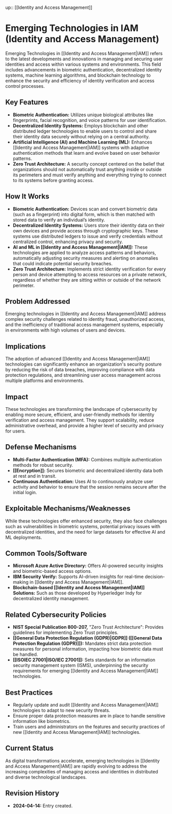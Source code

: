 up:: [[Identity and Access Management]]
# Emerging Technologies in IAM (Identity and Access Management)

Emerging Technologies in [[Identity and Access Management|IAM]] refers to the latest developments and innovations in managing and securing user identities and access within various systems and environments. This field includes advancements in biometric authentication, decentralized identity systems, machine learning algorithms, and blockchain technology to enhance the security and efficiency of identity verification and access control processes.

## Key Features

- **Biometric Authentication:** Utilizes unique biological attributes like fingerprints, facial recognition, and voice patterns for user identification.
- **Decentralized Identity Systems:** Employs blockchain and other distributed ledger technologies to enable users to control and share their identity data securely without relying on a central authority.
- **Artificial Intelligence (AI) and Machine Learning (ML):** Enhances [[Identity and Access Management|IAM]] systems with adaptive authentication methods that learn and evolve based on user behavior patterns.
- **Zero Trust Architecture:** A security concept centered on the belief that organizations should not automatically trust anything inside or outside its perimeters and must verify anything and everything trying to connect to its systems before granting access.

## How It Works

- **Biometric Authentication:** Devices scan and convert biometric data (such as a fingerprint) into digital form, which is then matched with stored data to verify an individual’s identity.
- **Decentralized Identity Systems:** Users store their identity data on their own devices and provide access through cryptographic keys. These systems use distributed ledgers to issue and verify credentials without centralized control, enhancing privacy and security.
- **AI and ML in [[Identity and Access Management|IAM]]:** These technologies are applied to analyze access patterns and behaviors, automatically adjusting security measures and alerting on anomalies that could indicate potential security breaches.
- **Zero Trust Architecture:** Implements strict identity verification for every person and device attempting to access resources on a private network, regardless of whether they are sitting within or outside of the network perimeter.

## Problem Addressed

Emerging technologies in [[Identity and Access Management|IAM]] address complex security challenges related to identity fraud, unauthorized access, and the inefficiency of traditional access management systems, especially in environments with high volumes of users and devices.

## Implications

The adoption of advanced [[Identity and Access Management|IAM]] technologies can significantly enhance an organization's security posture by reducing the risk of data breaches, improving compliance with data protection regulations, and streamlining user access management across multiple platforms and environments.

## Impact

These technologies are transforming the landscape of cybersecurity by enabling more secure, efficient, and user-friendly methods for identity verification and access management. They support scalability, reduce administrative overhead, and provide a higher level of security and privacy for users.

## Defense Mechanisms

- **Multi-Factor Authentication (MFA):** Combines multiple authentication methods for robust security.
- **[[Encryption]]:** Secures biometric and decentralized identity data both at rest and in transit.
- **Continuous Authentication:** Uses AI to continuously analyze user activity and behavior to ensure that the session remains secure after the initial login.

## Exploitable Mechanisms/Weaknesses

While these technologies offer enhanced security, they also face challenges such as vulnerabilities in biometric systems, potential privacy issues with decentralized identities, and the need for large datasets for effective AI and ML deployments.

## Common Tools/Software

- **Microsoft Azure Active Directory:** Offers AI-powered security insights and biometric-based access options.
- **IBM Security Verify:** Supports AI-driven insights for real-time decision-making in [[Identity and Access Management|IAM]].
- **Blockchain-based [[Identity and Access Management|IAM]] Solutions:** Such as those developed by Hyperledger Indy for decentralized identity management.

## Related Cybersecurity Policies

- **NIST Special Publication 800-207,** "Zero Trust Architecture": Provides guidelines for implementing Zero Trust principles.
- **[[General Data Protection Regulation (GDPR)|GDPR]] ([[General Data Protection Regulation (GDPR)]]):** Mandates strict data protection measures for personal information, impacting how biometric data must be handled.
- **[[ISOIEC 27001|ISO/IEC 27001]]:** Sets standards for an information security management system (ISMS), underpinning the security requirements for emerging [[Identity and Access Management|IAM]] technologies.

## Best Practices

- Regularly update and audit [[Identity and Access Management|IAM]] technologies to adapt to new security threats.
- Ensure proper data protection measures are in place to handle sensitive information like biometrics.
- Train users and administrators on the features and security practices of new [[Identity and Access Management|IAM]] technologies.

## Current Status

As digital transformations accelerate, emerging technologies in [[Identity and Access Management|IAM]] are rapidly evolving to address the increasing complexities of managing access and identities in distributed and diverse technological landscapes.

## Revision History

- **2024-04-14:** Entry created.